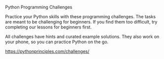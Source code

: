 Python Programming Challenges

Practice your Python skills with these programming challenges. The tasks are meant to be challenging for beginners. 
If you find them too difficult, try completing our lessons for beginners first.

All challenges have hints and curated example solutions. They also work on your phone, so you can practice Python on the go.

https://pythonprinciples.com/challenges/

